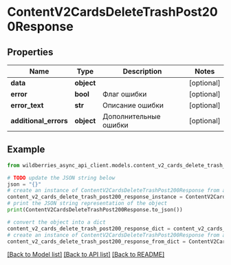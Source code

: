 # ContentV2CardsDeleteTrashPost200Response


## Properties

Name | Type | Description | Notes
------------ | ------------- | ------------- | -------------
**data** | **object** |  | [optional] 
**error** | **bool** | Флаг ошибки | [optional] 
**error_text** | **str** | Описание ошибки | [optional] 
**additional_errors** | **object** | Дополнительные ошибки | [optional] 

## Example

```python
from wildberries_async_api_client.models.content_v2_cards_delete_trash_post200_response import ContentV2CardsDeleteTrashPost200Response

# TODO update the JSON string below
json = "{}"
# create an instance of ContentV2CardsDeleteTrashPost200Response from a JSON string
content_v2_cards_delete_trash_post200_response_instance = ContentV2CardsDeleteTrashPost200Response.from_json(json)
# print the JSON string representation of the object
print(ContentV2CardsDeleteTrashPost200Response.to_json())

# convert the object into a dict
content_v2_cards_delete_trash_post200_response_dict = content_v2_cards_delete_trash_post200_response_instance.to_dict()
# create an instance of ContentV2CardsDeleteTrashPost200Response from a dict
content_v2_cards_delete_trash_post200_response_from_dict = ContentV2CardsDeleteTrashPost200Response.from_dict(content_v2_cards_delete_trash_post200_response_dict)
```
[[Back to Model list]](../README.md#documentation-for-models) [[Back to API list]](../README.md#documentation-for-api-endpoints) [[Back to README]](../README.md)


